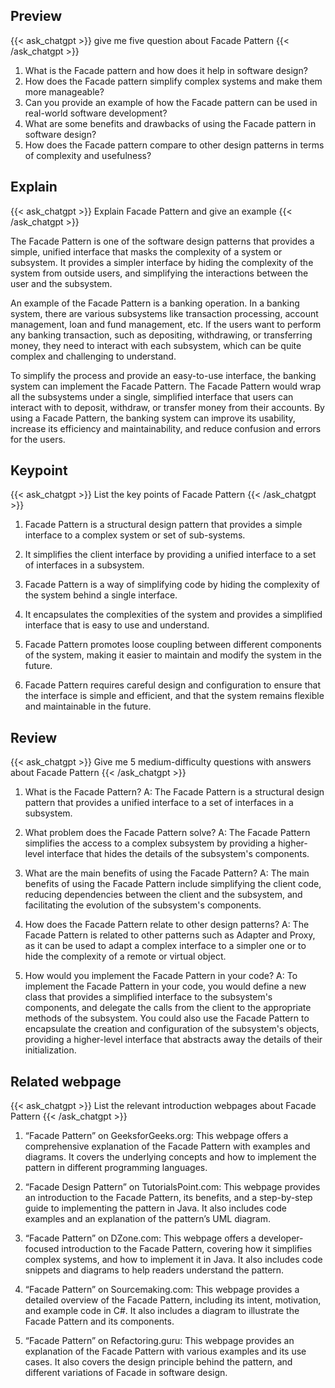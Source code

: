 ## Preview
{{< ask_chatgpt >}}
give me five question about Facade Pattern
{{< /ask_chatgpt >}}



1. What is the Facade pattern and how does it help in software design?
2. How does the Facade pattern simplify complex systems and make them more manageable?
3. Can you provide an example of how the Facade pattern can be used in real-world software development?
4. What are some benefits and drawbacks of using the Facade pattern in software design?
5. How does the Facade pattern compare to other design patterns in terms of complexity and usefulness?   

## Explain
{{< ask_chatgpt >}}
Explain Facade Pattern and give an example
{{< /ask_chatgpt >}}



The Facade Pattern is one of the software design patterns that provides a simple, unified interface that masks the complexity of a system or subsystem. It provides a simpler interface by hiding the complexity of the system from outside users, and simplifying the interactions between the user and the subsystem.

An example of the Facade Pattern is a banking operation. In a banking system, there are various subsystems like transaction processing, account management, loan and fund management, etc. If the users want to perform any banking transaction, such as depositing, withdrawing, or transferring money, they need to interact with each subsystem, which can be quite complex and challenging to understand.

To simplify the process and provide an easy-to-use interface, the banking system can implement the Facade Pattern. The Facade Pattern would wrap all the subsystems under a single, simplified interface that users can interact with to deposit, withdraw, or transfer money from their accounts. By using a Facade Pattern, the banking system can improve its usability, increase its efficiency and maintainability, and reduce confusion and errors for the users.   

## Keypoint
{{< ask_chatgpt >}}
List the key points of Facade Pattern
{{< /ask_chatgpt >}}



1. Facade Pattern is a structural design pattern that provides a simple interface to a complex system or set of sub-systems.

2. It simplifies the client interface by providing a unified interface to a set of interfaces in a subsystem.

3. Facade Pattern is a way of simplifying code by hiding the complexity of the system behind a single interface.

4. It encapsulates the complexities of the system and provides a simplified interface that is easy to use and understand.

5. Facade Pattern promotes loose coupling between different components of the system, making it easier to maintain and modify the system in the future.

6. Facade Pattern requires careful design and configuration to ensure that the interface is simple and efficient, and that the system remains flexible and maintainable in the future.   

## Review
{{< ask_chatgpt >}}
Give me 5 medium-difficulty questions with answers about Facade Pattern
{{< /ask_chatgpt >}}



1. What is the Facade Pattern?
A: The Facade Pattern is a structural design pattern that provides a unified interface to a set of interfaces in a subsystem.

2. What problem does the Facade Pattern solve?
A: The Facade Pattern simplifies the access to a complex subsystem by providing a higher-level interface that hides the details of the subsystem's components.

3. What are the main benefits of using the Facade Pattern?
A: The main benefits of using the Facade Pattern include simplifying the client code, reducing dependencies between the client and the subsystem, and facilitating the evolution of the subsystem's components.

4. How does the Facade Pattern relate to other design patterns?
A: The Facade Pattern is related to other patterns such as Adapter and Proxy, as it can be used to adapt a complex interface to a simpler one or to hide the complexity of a remote or virtual object.

5. How would you implement the Facade Pattern in your code?
A: To implement the Facade Pattern in your code, you would define a new class that provides a simplified interface to the subsystem's components, and delegate the calls from the client to the appropriate methods of the subsystem. You could also use the Facade Pattern to encapsulate the creation and configuration of the subsystem's objects, providing a higher-level interface that abstracts away the details of their initialization.   

## Related webpage
{{< ask_chatgpt >}}
List the relevant introduction webpages about Facade Pattern
{{< /ask_chatgpt >}}



1. “Facade Pattern” on GeeksforGeeks.org: This webpage offers a comprehensive explanation of the Facade Pattern with examples and diagrams. It covers the underlying concepts and how to implement the pattern in different programming languages.

2. “Facade Design Pattern” on TutorialsPoint.com: This webpage provides an introduction to the Facade Pattern, its benefits, and a step-by-step guide to implementing the pattern in Java. It also includes code examples and an explanation of the pattern’s UML diagram.

3. “Facade Pattern” on DZone.com: This webpage offers a developer-focused introduction to the Facade Pattern, covering how it simplifies complex systems, and how to implement it in Java. It also includes code snippets and diagrams to help readers understand the pattern.

4. “Facade Pattern” on Sourcemaking.com: This webpage provides a detailed overview of the Facade Pattern, including its intent, motivation, and example code in C#. It also includes a diagram to illustrate the Facade Pattern and its components.

5. “Facade Pattern” on Refactoring.guru: This webpage provides an explanation of the Facade Pattern with various examples and its use cases. It also covers the design principle behind the pattern, and different variations of Facade in software design.   


